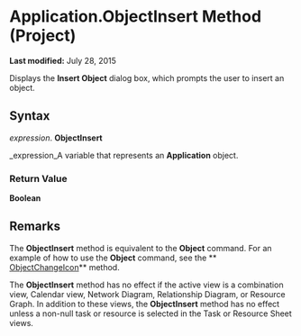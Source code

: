 
# Application.ObjectInsert Method (Project)

 **Last modified:** July 28, 2015

Displays the  **Insert Object** dialog box, which prompts the user to insert an object.

## Syntax

 _expression_. **ObjectInsert**

 _expression_A variable that represents an  **Application** object.


### Return Value

 **Boolean**


## Remarks

The  **ObjectInsert** method is equivalent to the **Object** command. For an example of how to use the **Object** command, see the ** [ObjectChangeIcon](8153748e-9b46-5d57-eaaf-0f09564c55e4.md)** method.

The  **ObjectInsert** method has no effect if the active view is a combination view, Calendar view, Network Diagram, Relationship Diagram, or Resource Graph. In addition to these views, the **ObjectInsert** method has no effect unless a non-null task or resource is selected in the Task or Resource Sheet views.

